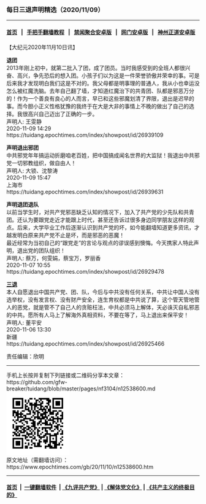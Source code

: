 ### 每日三退声明精选（2020/11/09）
------------------------

#### [首页](https://github.com/gfw-breaker/banned-news1/blob/master/README.md) &nbsp;&nbsp;|&nbsp;&nbsp; [手把手翻墙教程](https://github.com/gfw-breaker/guides/wiki) &nbsp;&nbsp;|&nbsp;&nbsp; [禁闻聚合安卓版](https://github.com/gfw-breaker/bn-android) &nbsp;&nbsp;|&nbsp;&nbsp; [网门安卓版](https://github.com/oGate2/oGate) &nbsp;&nbsp;|&nbsp;&nbsp; [神州正道安卓版](https://github.com/SzzdOgate/update) 



<div class="post_content" id="artbody" itemprop="articleBody">
 <!-- article content begin -->
 <p>
  【大纪元2020年11月10日讯】
 </p>
 <p>
  <strong>
   退团
  </strong>
  <br/>
  2013年刚上初中，就第二批入了团，成了团员。当时我感受到的全班人都很兴奋、高兴，争先恐后的想入团。小孩子们以为这是一件荣誉骄傲并荣幸的事。可是后来我才发现明白我们这是不对的。我父母都是明事理的普通人，我从小也幸运没怎么被红魔洗脑。去年自己翻了墙，才知道红魔治下的共青团、队都是邪恶万分的！作为一个善良有良心的人而言，早已和这些邪魔划清了界限，退出是迟早的事。而今胆小正义性格犹豫的我终于在大是大非的事情上不晚的做出了自己的选择。我很高兴自己迈出了正确的一步。
  <br/>
  声明人: 王雯静
  <br/>
  2020-11-09 14:29
  <br/>
  https://tuidang.epochtimes.com/index/showpost/id/26939109
 </p>
 <p>
  <strong>
   声明退出邪团
  </strong>
  <br/>
  中共邪党年年搞运动折磨咱老百姓，把中国搞成闻名世界的大监狱！我退出中共邪党一切邪教组织，做自由人！
  <br/>
  声明人: 大锁、沈黎涛
  <br/>
  2020-11-09 15:47
  <br/>
  上海市
  <br/>
  https://tuidang.epochtimes.com/index/showpost/id/26939631
 </p>
 <p>
  <strong>
   声明退团退队
  </strong>
  <br/>
  以前当学生时，对共产党邪恶缺乏认知的情况下，加入了共产党的少先队和共青团。还认为要跟党走近才能跟上时代，甚至还告诉过很多身边同学朋友这样的观点。后来，大学毕业工作后逐渐认识到共产党的坏，如今能翻墙知道更多资讯，才越发明白原来共产党不止是坏，而是邪恶的恶魔！
  <br/>
  最近经常为当初自己的“跟党走”的言论与观点的谬误感到懊悔。今天携家人特此声明，退出党的团队组织！
  <br/>
  声明人: 蔡万，何雯娟，蔡宝万，罗丽香
  <br/>
  2020-11-07 10:55
  <br/>
  https://tuidang.epochtimes.com/index/showpost/id/26929478
 </p>
 <p>
  <strong>
   <a href="https://www.epochtimes.com/gb/tag/%E4%B8%89%E9%80%80.html">
    三退
   </a>
  </strong>
  <br/>
  本人自愿退出中国共产党、团、队，今后与中共没有任何关系，中共让中国人没有选举权，没有发言权、没有财产安全，连生育权都是中共说了算，这个管天管地管人的恶党，就是管不了自己人的贪赃枉法，中共必须马上解体，天必诛灭自私邪恶的中共。愿所有人马上了解海外真相资料，不要在等了，马上退出来保平安！
  <br/>
  声明人: 董平安
  <br/>
  2020-11-06 13:30
  <br/>
  新疆
  <br/>
  https://tuidang.epochtimes.com/index/showpost/id/26925466
 </p>
 <p>
  责任编辑：欣明
 </p>
 <!-- article content end -->
 <div id="below_article_ad">
 </div>
</div>

<hr/>
手机上长按并复制下列链接或二维码分享本文章：<br/>
https://github.com/gfw-breaker/tuidang/blob/master/pages/nf3104/n12538600.md <br/>
<a href='https://github.com/gfw-breaker/tuidang/blob/master/pages/nf3104/n12538600.md'><img src='https://github.com/gfw-breaker/tuidang/blob/master/pages/nf3104/n12538600.md.png'/></a> <br/>
原文地址（需翻墙访问）：https://www.epochtimes.com/gb/20/11/10/n12538600.htm


------------------------
#### [首页](https://github.com/gfw-breaker/banned-news/blob/master/README.md) &nbsp;|&nbsp; [一键翻墙软件](https://github.com/gfw-breaker/nogfw/blob/master/README.md) &nbsp;| [《九评共产党》](https://github.com/gfw-breaker/9ping.md/blob/master/README.md#九评之一评共产党是什么) | [《解体党文化》](https://github.com/gfw-breaker/jtdwh.md/blob/master/README.md) | [《共产主义的终极目的》](https://github.com/gfw-breaker/gczydzjmd.md/blob/master/README.md)


<img src='http://gfw-breaker.win/tuidang/pages/nf3104/n12538600.md' width='0px' height='0px'/>